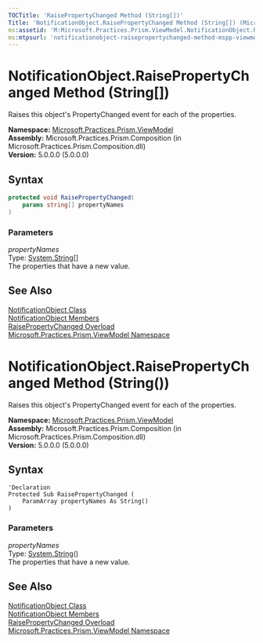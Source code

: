 ```yaml
---
TOCTitle: 'RaisePropertyChanged Method (String[])'
Title: 'NotificationObject.RaisePropertyChanged Method (String[]) (Microsoft.Practices.Prism.ViewModel)'
ms:assetid: 'M:Microsoft.Practices.Prism.ViewModel.NotificationObject.RaisePropertyChanged(System.String[])'
ms:mtpsurl: 'notificationobject-raisepropertychanged-method-mspp-viewmodel.md'
---
```


# NotificationObject.RaisePropertyChanged Method (String[])

Raises this object's PropertyChanged event for each of the properties.

**Namespace:** [Microsoft.Practices.Prism.ViewModel](/patterns-practices/reference/mspp-viewmodel-namespace)  
**Assembly:** Microsoft.Practices.Prism.Composition (in Microsoft.Practices.Prism.Composition.dll)  
**Version:** 5.0.0.0 (5.0.0.0)

## Syntax

```C#
protected void RaisePropertyChanged(
	params string[] propertyNames
)
```

### Parameters

*propertyNames*  
Type: [System.String](http://msdn.microsoft.com/en-us/library/s1wwdcbf)[]  
The properties that have a new value.

## See Also

[NotificationObject Class](/patterns-practices/reference/notificationobject-class-mspp-viewmodel)  
[NotificationObject Members](/patterns-practices/reference/notificationobject-members-mspp-viewmodel)  
[RaisePropertyChanged Overload](/patterns-practices/reference/notificationobject-raisepropertychanged-method-mspp-viewmodel)  
[Microsoft.Practices.Prism.ViewModel Namespace](/patterns-practices/reference/mspp-viewmodel-namespace)  


# NotificationObject.RaisePropertyChanged Method (String())

Raises this object's PropertyChanged event for each of the properties.

**Namespace:** [Microsoft.Practices.Prism.ViewModel](/patterns-practices/reference/mspp-viewmodel-namespace)  
**Assembly:** Microsoft.Practices.Prism.Composition (in Microsoft.Practices.Prism.Composition.dll)  
**Version:** 5.0.0.0 (5.0.0.0)

## Syntax

```VB
'Declaration
Protected Sub RaisePropertyChanged ( 
	ParamArray propertyNames As String()
)
```

### Parameters

*propertyNames*  
Type: [System.String](http://msdn.microsoft.com/en-us/library/s1wwdcbf)()  
The properties that have a new value.

## See Also

[NotificationObject Class](/patterns-practices/reference/notificationobject-class-mspp-viewmodel)  
[NotificationObject Members](/patterns-practices/reference/notificationobject-members-mspp-viewmodel)  
[RaisePropertyChanged Overload](/patterns-practices/reference/notificationobject-raisepropertychanged-method-mspp-viewmodel)  
[Microsoft.Practices.Prism.ViewModel Namespace](/patterns-practices/reference/mspp-viewmodel-namespace)  